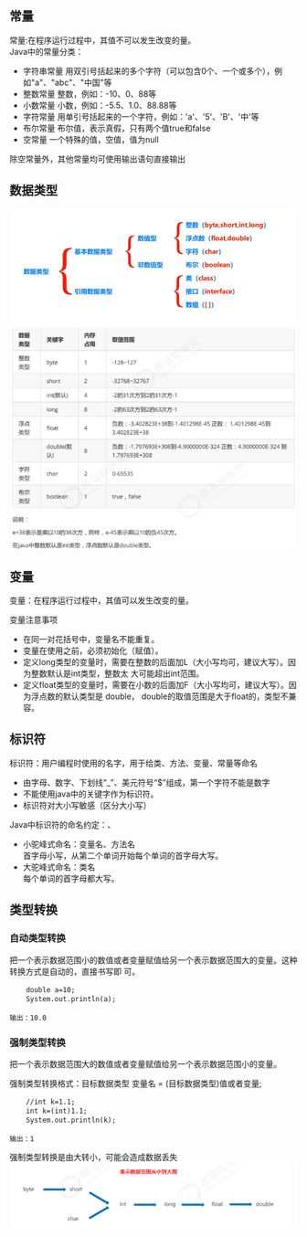 ## 常量
常量:在程序运行过程中，其值不可以发生改变的量。  
Java中的常量分类：
* 字符串常量 用双引号括起来的多个字符（可以包含0个、一个或多个），例如"a"、"abc"、"中国"等
* 整数常量 整数，例如：-10、0、88等
* 小数常量 小数，例如：-5.5、1.0、88.88等
* 字符常量 用单引号括起来的一个字符，例如：'a'、'5'、'B'、'中'等
* 布尔常量 布尔值，表示真假，只有两个值true和false
* 空常量 一个特殊的值，空值，值为null  

除空常量外，其他常量均可使用输出语句直接输出

## 数据类型

![](image/数据类型分类.png)
![](image/数据类型.png)

## 变量
变量：在程序运行过程中，其值可以发生改变的量。  


变量注意事项

* 在同一对花括号中，变量名不能重复。
*  变量在使用之前，必须初始化（赋值）。
*  定义long类型的变量时，需要在整数的后面加L（大小写均可，建议大写）。因为整数默认是int类型，整数太
大可能超出int范围。
* 定义float类型的变量时，需要在小数的后面加F（大小写均可，建议大写）。因为浮点数的默认类型是
double， double的取值范围是大于float的，类型不兼容。


## 标识符
标识符：用户编程时使用的名字，用于给类、方法、变量、常量等命名

* 由字母、数字、下划线“_”、美元符号“$”组成，第一个字符不能是数字
* 不能使用java中的关键字作为标识符。
* 标识符对大小写敏感（区分大小写）
  
Java中标识符的命名约定：、
* 小驼峰式命名：变量名、方法名  
首字母小写，从第二个单词开始每个单词的首字母大写。
* 大驼峰式命名：类名  
每个单词的首字母都大写。



## 类型转换

### 自动类型转换
把一个表示数据范围小的数值或者变量赋值给另一个表示数据范围大的变量。这种转换方式是自动的，直接书写即
可。


        double a=10;
        System.out.println(a);

    输出：10.0

### 强制类型转换
把一个表示数据范围大的数值或者变量赋值给另一个表示数据范围小的变量。   

强制类型转换格式：目标数据类型 变量名 = (目标数据类型)值或者变量;


        //int k=1.1;
        int k=(int)1.1;
        System.out.println(k);

    输出：1

强制类型转换是由大转小，可能会造成数据丢失
![](image/数据类型大小.png)